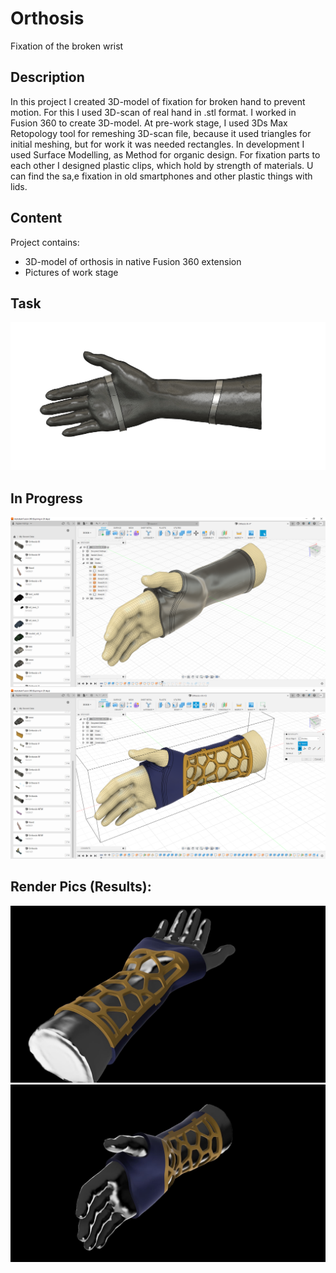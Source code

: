 # Orthosis

Fixation of the broken wrist

## Description 
In this project I created 3D-model of fixation for broken hand to prevent motion. For this I used 3D-scan of real hand in .stl format. 
I worked in Fusion 360 to create 3D-model. At pre-work stage, I used 3Ds Max Retopology tool for remeshing 3D-scan file, because it used triangles for initial meshing, but for work it was needed rectangles. In development I used Surface Modelling, as Method for organic design. For fixation parts to each other I designed plastic clips, which hold by strength of materials. U can find the sa,e fixation in old smartphones and other plastic things with lids.

## Content
Project contains:
- 3D-model of orthosis in native Fusion 360 extension
- Pictures of work stage

## Task
<img src="Materials/7iue0oV1R0o.jpg">

## In Progress
<img src="Materials/Снимок экрана (40).png">
<img src="Materials/Снимок экрана (38).png">

## Render Pics (Results):
<img src="Materials/fL1eDqL8mno.jpg">
<img src="Materials/ediadi_kz18 (1).jpg">
